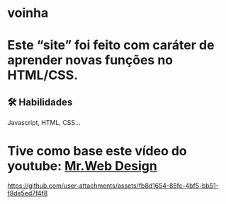 # voinha
# Este “site” foi feito com caráter de aprender novas funções no HTML/CSS.
## 🛠 Habilidades
Javascript, HTML, CSS...
# Tive como base este vídeo do youtube: [Mr.Web Design](https://www.youtube.com/watch?v=MJUssi2c6Ls)



https://github.com/user-attachments/assets/fb8d1654-85fc-4bf5-bb51-f8de5ed7f4f8

